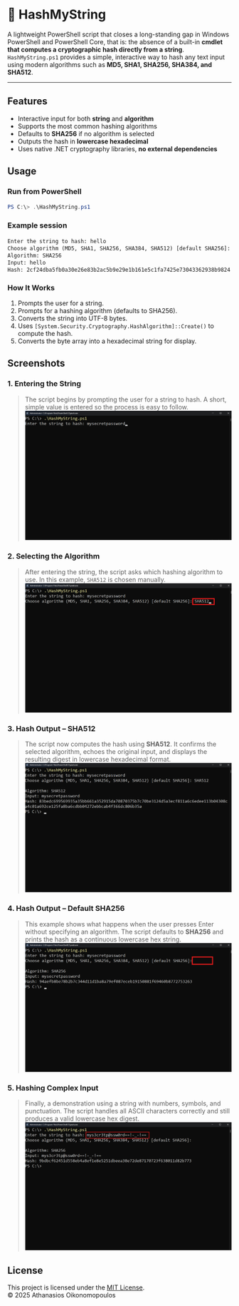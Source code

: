 # 🔐 HashMyString

A lightweight PowerShell script that closes a long-standing gap in Windows PowerShell and PowerShell Core, that is: the absence of a built-in **cmdlet that computes a cryptographic hash directly from a string**.  
`HashMyString.ps1` provides a simple, interactive way to hash any text input using modern algorithms such as **MD5, SHA1, SHA256, SHA384, and SHA512**.

---

##  Features
- Interactive input for both **string** and **algorithm**
- Supports the most common hashing algorithms
- Defaults to **SHA256** if no algorithm is selected
- Outputs the hash in **lowercase hexadecimal**
- Uses native .NET cryptography libraries, **no external dependencies**

## Usage

### Run from PowerShell
```powershell
PS C:\> .\HashMyString.ps1
```

### Example session
```text
Enter the string to hash: hello
Choose algorithm (MD5, SHA1, SHA256, SHA384, SHA512) [default SHA256]:
Algorithm: SHA256
Input: hello
Hash: 2cf24dba5fb0a30e26e83b2ac5b9e29e1b161e5c1fa7425e73043362938b9824
```

### How It Works
1. Prompts the user for a string.  
2. Prompts for a hashing algorithm (defaults to SHA256).  
3. Converts the string into UTF-8 bytes.  
4. Uses `[System.Security.Cryptography.HashAlgorithm]::Create()` to compute the hash.  
5. Converts the byte array into a hexadecimal string for display.

## Screenshots

### 1. Entering the String
> The script begins by prompting the user for a string to hash. A short, simple value is entered so the process is easy to follow.  
![Entering the string to hash](screenshots/1-enter-string.png)

### 2. Selecting the Algorithm
> After entering the string, the script asks which hashing algorithm to use. In this example, `SHA512` is chosen manually.
![Choosing the hashing algorithm](screenshots/2-enter-algorithm.png)

### 3. Hash Output – SHA512
> The script now computes the hash using **SHA512**. It confirms the selected algorithm, echoes the original input, and displays the resulting digest in lowercase hexadecimal format.  
![SHA512 output example](screenshots/3-output-sha512.png)

### 4. Hash Output – Default SHA256
> This example shows what happens when the user presses Enter without specifying an algorithm. The script defaults to **SHA256** and prints the hash as a continuous lowercase hex string.  
![SHA256 output example](screenshots/4-output-sha256.png)

### 5. Hashing Complex Input
> Finally, a demonstration using a string with numbers, symbols, and punctuation. The script handles all ASCII characters correctly and still produces a valid lowercase hex digest.  
![Complex input with special characters](screenshots/5-special-chars.png)

## License
This project is licensed under the [MIT License](LICENSE).  
© 2025 Athanasios Oikonomopoulos
